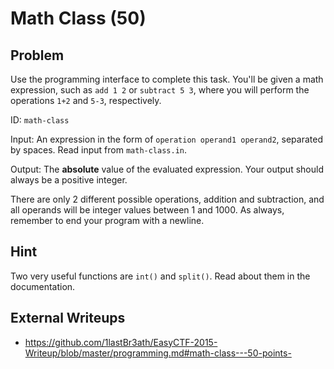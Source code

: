 # Math Class (50)

## Problem

Use the programming interface to complete this task. You&#39;ll be given a math expression, such as `add 1 2` or `subtract 5 3`, where you will perform the operations `1+2` and `5-3`, respectively.

ID:&nbsp;`math-class` 

Input: An expression in the form of `operation operand1 operand2`, separated by spaces. Read input from `math-class.in`.

Output: The **absolute** value of the evaluated&nbsp;expression. Your output should always be a positive integer.

There are only 2 different possible operations, addition and subtraction, and all operands will be integer values between 1 and 1000. As always, remember to end your program with a newline.

## Hint

Two very useful functions are `int()` and `split()`. Read about them in the documentation.

## External Writeups

* https://github.com/1lastBr3ath/EasyCTF-2015-Writeup/blob/master/programming.md#math-class---50-points-
